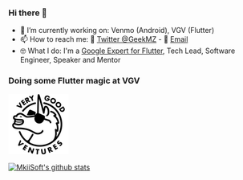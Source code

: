 ### Hi there 👋


- 🔭 I’m currently working on: Venmo (Android), VGV (Flutter)
- 📫 How to reach me: 📱 [Twitter @GeekMZ](https://twitter.com/geekmz) - 📧 [Email](mailto:mkiisoft@gmail.com)
- 🤓 What I do: I'm a [Google Expert for Flutter](https://developers.google.com/community/experts/directory/profile/profile-mariano_pablo_zorrilla_domian), Tech Lead, Software Engineer, Speaker and Mentor

### Doing some Flutter magic at VGV
[![Very Good Ventures](https://raw.githubusercontent.com/VGVentures/very_good_analysis/main/assets/vgv_logo.png)](https://verygood.ventures) 

[![MkiiSoft's github stats](https://github-readme-stats.vercel.app/api?username=mkiisoft&show_icons=true&title_color=fff&icon_color=79ff97&text_color=9f9f9f&bg_color=151515)](https://github.com/mkiisoft/github-readme-stats)
